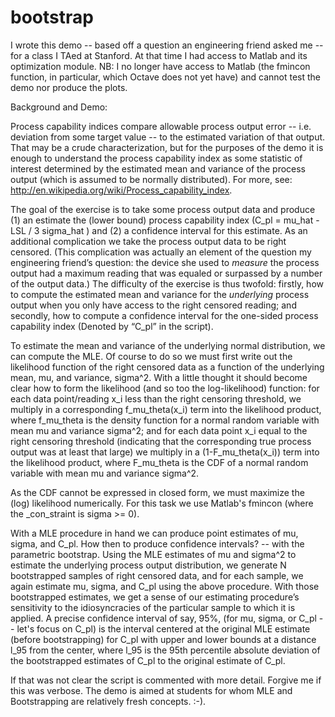 # bootstrap

  I wrote this demo -- based off a question an engineering friend asked me -- for a class I TAed at Stanford. At that time I had access to Matlab and its optimization module. NB: I no longer have access to Matlab (the fmincon function, in particular, which Octave does not yet have) and cannot test the demo nor produce the plots.

Background and Demo:

  Process capability indices compare allowable process output error -- i.e. deviation from some target value -- to the estimated variation of that output. That may be a crude characterization, but for the purposes of the demo it is enough to understand the process capability index as some statistic of interest determined by the estimated mean and variance of the process output (which is assumed to be normally distributed). For more, see:  http://en.wikipedia.org/wiki/Process_capability_index.

  The goal of the exercise is to take some process output data and produce (1) an estimate the (lower bound) process capability index (C_pl =  mu_hat - LSL / 3 sigma_hat ) and (2) a confidence interval for this estimate. As an additional complication we take the process output data to be right censored. (This complication was actually an element of the question my engineering friend’s question: the device she used to *measure* the process output had a maximum reading that was equaled or surpassed by a number of the output data.) The difficulty of the exercise is thus twofold: firstly, how to compute the estimated mean and variance for the *underlying* process output when you only have access to the right censored reading; and secondly, how to compute a confidence interval for the one-sided process capability index (Denoted by “C_pl” in the script).

  To estimate the mean and variance of the underlying normal distribution, we can compute the MLE. Of course to do so we must first write out the likelihood function of the right censored data as a function of the underlying mean, mu, and variance, sigma^2. With a little thought it should become clear how to form the likelihood (and so too the log-likelihood) function: for each data point/reading x_i less than the right censoring threshold, we multiply in a corresponding f_mu_theta(x_i) term into the likelihood product, where f_mu_theta is the density function for a normal random variable with mean mu and variance sigma^2; and for each data point x_i equal to the right censoring threshold (indicating that the corresponding true process output was at least that large) we multiply in a (1-F_mu_theta(x_i)) term into the likelihood product, where F_mu_theta is the CDF of a normal random variable with mean mu and variance sigma^2.

  As the CDF cannot be expressed in closed form, we must maximize the (log) likelihood numerically. For this task we use Matlab's fmincon (where the _con_straint is sigma >= 0).

  With a MLE procedure in hand we can produce point estimates of mu, sigma, and C_pl. How then to produce confidence intervals? -- with the parametric bootstrap. Using the MLE estimates of mu and sigma^2 to estimate the underlying process output distribution, we generate N bootstrapped samples of right censored data, and for each sample, we again estimate mu, sigma, and C_pl using the above procedure. With those bootstrapped estimates, we get a sense of our estimating procedure’s sensitivity to the idiosyncracies of the particular sample to which it is applied. A precise confidence interval of say, 95%, (for mu, sigma, or C_pl -- let's focus on C_pl) is the interval centered at the original MLE estimate (before bootstrapping) for C_pl with upper and lower bounds at a distance l_95 from the center, where l_95 is the 95th percentile absolute deviation of the bootstrapped estimates of C_pl to the original estimate of C_pl.

  If that was not clear the script is commented with more detail. Forgive me if this was verbose. The demo is aimed at students for whom MLE and Bootstrapping are relatively fresh concepts. :-).
